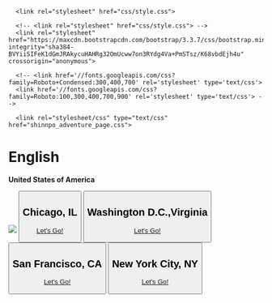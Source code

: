 <!DOCTYPE html>
<html >
<head>
  <meta charset="UTF-8">
  <title>Shinnpo US Adventure Page</title>
  
  
  
      <link rel="stylesheet" href="css/style.css">

  
</head>

<body>
  <!DOCTYPE html>
<html >
<head>
  <meta charset="UTF-8">

      <!-- <link rel="stylesheet" href="css/style.css"> -->
      <link rel="stylesheet" href="https://maxcdn.bootstrapcdn.com/bootstrap/3.3.7/css/bootstrap.min.css" integrity="sha384-BVYiiSIFeK1dGmJRAkycuHAHRg32OmUcww7on3RYdg4Va+PmSTsz/K68vbdEjh4u" crossorigin="anonymous">

      <!-- <link href='//fonts.googleapis.com/css?family=Roboto+Condensed:300,400,700' rel='stylesheet' type='text/css'>
      <link href='//fonts.googleapis.com/css?family=Roboto:100,300,400,700,900' rel='stylesheet' type='text/css'> -->

      <link rel="stylesheet/css" type="text/css" href="shinnpo_adventure_page.css">
</head>

<body>
  <h1>English</h1>
  <p class="description"><strong>United States of America</strong></p>
  <div class="distribution-map">
      <img src="http://imaging.ubmmedica.com/all/editorial/physicianspractice/images/p2-us-map.png">
      <button class="map-point" style="top:37%;left:64%">
          <div class="content">
              <div class="centered-y">
                  <h2>Chicago, IL</h2>
                <p><a href="https://www.google.com/">Let's Go!</a></p></p>
              </div>
          </div>
      </button>
      <button class="map-point" style="top:44.2%;left:83.5%">
          <div class="content">
              <div class="centered-y">
                  <h2>Washington D.C.,Virginia</h2>
                  <p><a href="https://www.google.com/">Let's Go!</a></p></p>
              </div>
          </div>
      </button>
      <button class="map-point" style="top:44%;left:6%">
          <div class="content">
              <div class="centered-y">
                  <h2>San Francisco, CA</h2>
                  <p><a href="https://www.google.com/">Let's Go!</a></p>
              </div>
          </div>
      </button>
      <button class="map-point" style="top:34%;left:87%">
          <div class="content">
              <div class="centered-y">
                  <h2>New York City, NY</h2>
                  <p><a href="https://www.google.com/">Let's Go!</a></p></p>
              </div>
          </div>
      </button>
  </div>
</body>
</html>
  
  
</body>
</html>
